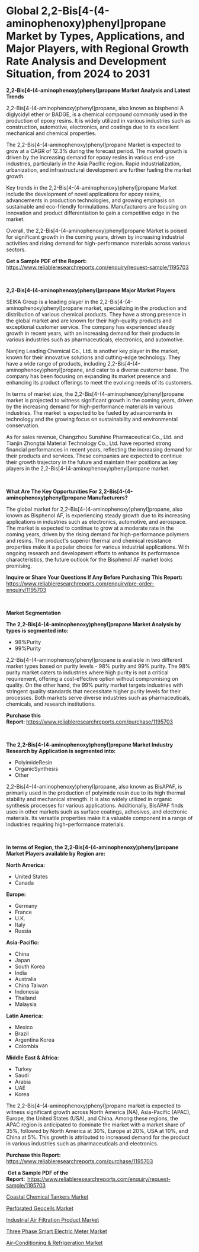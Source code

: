 <p><h1>Global 2,2-Bis[4-(4-aminophenoxy)phenyl]propane Market by Types, Applications, and Major Players, with Regional Growth Rate Analysis and Development Situation, from 2024 to 2031</h1></p><p><strong>2,2-Bis[4-(4-aminophenoxy)phenyl]propane Market Analysis and Latest Trends</strong></p>
<p><p>2,2-Bis[4-(4-aminophenoxy)phenyl]propane, also known as bisphenol A diglycidyl ether or BADGE, is a chemical compound commonly used in the production of epoxy resins. It is widely utilized in various industries such as construction, automotive, electronics, and coatings due to its excellent mechanical and chemical properties.</p><p>The 2,2-Bis[4-(4-aminophenoxy)phenyl]propane Market is expected to grow at a CAGR of 12.3% during the forecast period. The market growth is driven by the increasing demand for epoxy resins in various end-use industries, particularly in the Asia Pacific region. Rapid industrialization, urbanization, and infrastructural development are further fueling the market growth.</p><p>Key trends in the 2,2-Bis[4-(4-aminophenoxy)phenyl]propane Market include the development of novel applications for epoxy resins, advancements in production technologies, and growing emphasis on sustainable and eco-friendly formulations. Manufacturers are focusing on innovation and product differentiation to gain a competitive edge in the market.</p><p>Overall, the 2,2-Bis[4-(4-aminophenoxy)phenyl]propane Market is poised for significant growth in the coming years, driven by increasing industrial activities and rising demand for high-performance materials across various sectors.</p></p>
<p><strong>Get a Sample PDF of the Report:&nbsp;</strong> <a href="https://www.reliableresearchreports.com/enquiry/request-sample/1195703">https://www.reliableresearchreports.com/enquiry/request-sample/1195703</a></p>
<p>&nbsp;</p>
<p><strong>2,2-Bis[4-(4-aminophenoxy)phenyl]propane Major Market Players</strong></p>
<p><p>SEIKA Group is a leading player in the 2,2-Bis[4-(4-aminophenoxy)phenyl]propane market, specializing in the production and distribution of various chemical products. They have a strong presence in the global market and are known for their high-quality products and exceptional customer service. The company has experienced steady growth in recent years, with an increasing demand for their products in various industries such as pharmaceuticals, electronics, and automotive.</p><p>Nanjing Leading Chemical Co., Ltd. is another key player in the market, known for their innovative solutions and cutting-edge technology. They have a wide range of products, including 2,2-Bis[4-(4-aminophenoxy)phenyl]propane, and cater to a diverse customer base. The company has been focusing on expanding its market presence and enhancing its product offerings to meet the evolving needs of its customers.</p><p>In terms of market size, the 2,2-Bis[4-(4-aminophenoxy)phenyl]propane market is projected to witness significant growth in the coming years, driven by the increasing demand for high-performance materials in various industries. The market is expected to be fueled by advancements in technology and the growing focus on sustainability and environmental conservation.</p><p>As for sales revenue, Changzhou Sunshine Pharmaceutical Co., Ltd. and Tianjin Zhongtai Material Technology Co., Ltd. have reported strong financial performances in recent years, reflecting the increasing demand for their products and services. These companies are expected to continue their growth trajectory in the future and maintain their positions as key players in the 2,2-Bis[4-(4-aminophenoxy)phenyl]propane market.</p></p>
<p>&nbsp;</p>
<p><strong>What Are The Key Opportunities For 2,2-Bis[4-(4-aminophenoxy)phenyl]propane Manufacturers?</strong></p>
<p><p>The global market for 2,2-Bis[4-(4-aminophenoxy)phenyl]propane, also known as Bisphenol AF, is experiencing steady growth due to its increasing applications in industries such as electronics, automotive, and aerospace. The market is expected to continue to grow at a moderate rate in the coming years, driven by the rising demand for high-performance polymers and resins. The product's superior thermal and chemical resistance properties make it a popular choice for various industrial applications. With ongoing research and development efforts to enhance its performance characteristics, the future outlook for the Bisphenol AF market looks promising.</p></p>
<p><strong>Inquire or Share Your Questions If Any Before Purchasing This Report:</strong> <a href="https://www.reliableresearchreports.com/enquiry/pre-order-enquiry/1195703">https://www.reliableresearchreports.com/enquiry/pre-order-enquiry/1195703</a></p>
<p>&nbsp;</p>
<p><strong>Market Segmentation</strong></p>
<p><strong>The 2,2-Bis[4-(4-aminophenoxy)phenyl]propane Market Analysis by types is segmented into:</strong></p>
<p><ul><li>98%Purity</li><li>99%Purity</li></ul></p>
<p><p>2,2-Bis[4-(4-aminophenoxy)phenyl]propane is available in two different market types based on purity levels - 98% purity and 99% purity. The 98% purity market caters to industries where high purity is not a critical requirement, offering a cost-effective option without compromising on quality. On the other hand, the 99% purity market targets industries with stringent quality standards that necessitate higher purity levels for their processes. Both markets serve diverse industries such as pharmaceuticals, chemicals, and research institutions.</p></p>
<p><strong>Purchase this Report:&nbsp;</strong><a href="https://www.reliableresearchreports.com/purchase/1195703">https://www.reliableresearchreports.com/purchase/1195703</a></p>
<p>&nbsp;</p>
<p><strong>The 2,2-Bis[4-(4-aminophenoxy)phenyl]propane Market Industry Research by Application is segmented into:</strong></p>
<p><ul><li>PolyimideResin</li><li>OrganicSynthesis</li><li>Other</li></ul></p>
<p><p>2,2-Bis[4-(4-aminophenoxy)phenyl]propane, also known as BisAPAF, is primarily used in the production of polyimide resin due to its high thermal stability and mechanical strength. It is also widely utilized in organic synthesis processes for various applications. Additionally, BisAPAF finds uses in other markets such as surface coatings, adhesives, and electronic materials. Its versatile properties make it a valuable component in a range of industries requiring high-performance materials.</p></p>
<p>&nbsp;</p>
<p><strong>In terms of Region, the 2,2-Bis[4-(4-aminophenoxy)phenyl]propane Market Players available by Region are:</strong></p>
<p>
    <p> <strong> North America: </strong>
        <ul>
            <li>United States</li>
            <li>Canada</li>
        </ul>
        </p> 
    <p> <strong> Europe: </strong>
        <ul>
            <li>Germany</li>
            <li>France</li>
            <li>U.K.</li>
            <li>Italy</li>
            <li>Russia</li>
        </ul>
        </p> 
    <p> <strong> Asia-Pacific: </strong>
        <ul>
            <li>China</li>
            <li>Japan</li>
            <li>South Korea</li>
            <li>India</li>
            <li>Australia</li>
            <li>China Taiwan</li>
            <li>Indonesia</li>
            <li>Thailand</li>
            <li>Malaysia</li>
        </ul>
        </p> 
    <p> <strong> Latin America: </strong>
        <ul>
            <li>Mexico</li>
            <li>Brazil</li>
            <li>Argentina Korea</li>
            <li>Colombia</li>
        </ul>
        </p> 
    <p> <strong> Middle East & Africa: </strong>
        <ul>
            <li>Turkey</li>
            <li>Saudi</li>
            <li>Arabia</li>
            <li>UAE</li>
            <li>Korea</li>
        </ul>
    </p>
    </p>
<p><p>The 2,2-Bis[4-(4-aminophenoxy)phenyl]propane market is expected to witness significant growth across North America (NA), Asia-Pacific (APAC), Europe, the United States (USA), and China. Among these regions, the APAC region is anticipated to dominate the market with a market share of 35%, followed by North America at 30%, Europe at 20%, USA at 10%, and China at 5%. This growth is attributed to increased demand for the product in various industries such as pharmaceuticals and electronics.</p></p>
<p><strong>Purchase this Report: </strong><a href="https://www.reliableresearchreports.com/purchase/1195703">https://www.reliableresearchreports.com/purchase/1195703</a></p>
<p>&nbsp;<strong>Get a Sample PDF of the Report:&nbsp;&nbsp;</strong><a href="https://www.reliableresearchreports.com/enquiry/request-sample/1195703">https://www.reliableresearchreports.com/enquiry/request-sample/1195703</a></p>
<p><strong></strong></p>
<p><p><a href="https://medium.com/@soloncarter43/coastal-chemical-tankers-nbsp-market-focuses-on-market-share-size-and-projected-forecast-till-2031-c331bcba6a00">Coastal Chemical Tankers Market</a></p><p><a href="https://medium.com/@soloncarter43/perforated-geocells-market-trends-forecast-and-competitive-analysis-to-2031-4cdc11bd83ed">Perforated Geocells Market</a></p><p><a href="https://medium.com/@soloncarter43/industrial-air-filtration-product-market-report-reveals-the-latest-trends-and-growth-opportunities-5475fa006c70">Industrial Air Filtration Product Market</a></p><p><a href="https://medium.com/@soloncarter43/three-phase-smart-electric-meter-market-report-reveals-the-latest-trends-and-growth-opportunities-dbda7e31c83b">Three Phase Smart Electric Meter Market</a></p><p><a href="https://medium.com/@soloncarter43/air-conditioning-amp-refrigeration-nbsp-market-focuses-on-market-share-size-and-projected-6829a99aa16b">Air-Conditioning & Refrigeration Market</a></p></p>
